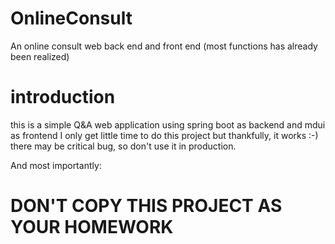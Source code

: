# OnlineConsult
An online consult web back end and front end (most functions has already been realized)

# introduction
this is a simple Q&A web application using spring boot as backend and mdui as frontend
I only get little time to do this project but thankfully, it works :-)
there may be critical bug, so don't use it in production.

And most importantly:

# DON'T COPY THIS PROJECT AS YOUR HOMEWORK
